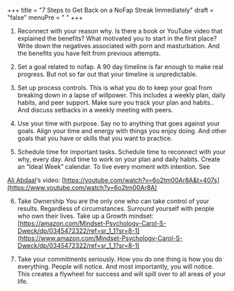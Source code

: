 +++
title = "7 Steps to Get Back on a NoFap Streak Immediately"
draft = "false"
menuPre = "<i class='fa-fw fas fa-caret-right'></i> "
+++

1. Reconnect with your reason why. Is there a book or YouTube video that explained the benefits? What motivated you to start in the first place? Write down the negatives associated with porn and masturbation. And the benefits you have felt from previous attempts.

2. Set a goal related to nofap. A 90 day timeline is far enough to make real progress. But not so far out that your timeline is unpredictable.

3. Set up process controls. This is what you do to keep your goal from breaking down in a lapse of willpower. This includes a weekly plan, daily habits, and peer support. Make sure you track your plan and habits.. And discuss setbacks in a weekly meeting with peers.

4. Use your time with purpose. Say no to anything that goes against your goals. Align your time and energy with things you enjoy doing. And other goals that you have or skills that you want to practice.

5. Schedule time for important tasks. Schedule time to reconnect with your why, every day. And time to work on your plan and daily habits. Create an “Ideal Week” calendar. To live every moment with intention. See

[Ali Abdaal](https://medium.com/u/b6cdcdab26dd)‘s video: [https://youtube.com/watch?v=6o2tm00Ar8A&t=407s](https://www.youtube.com/watch?v=6o2tm00Ar8A)

6. Take Ownership You are the only one who can take control of your results. Regardless of circumstances. Surround yourself with people who own their lives. Take up a Growth mindset: [https://amazon.com/Mindset-Psychology-Carol-S-Dweck/dp/0345472322/ref=sr_1_1?sr=8-1](https://www.amazon.com/Mindset-Psychology-Carol-S-Dweck/dp/0345472322/ref=sr_1_1?sr=8-1)

7. Take your commitments seriously. How you do one thing is how you do everything. People will notice. And most importantly, you will notice. This creates a flywheel for success and will spill over to all areas of your life.